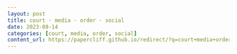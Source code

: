```yaml
---
layout: post
title: court · media · order · social
date: 2023-09-14
categories: [court, media, order, social]
content_url: https://papercliff.github.io/redirect/?q=court+media+order+social&tbs=cdr:1,cd_min:9/13/2023,cd_max:9/15/2023
---
```

